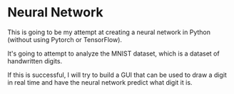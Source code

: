 # Neural Network
This is going to be my attempt at creating a neural network in Python (without using Pytorch or TensorFlow).

It's going to attempt to analyze the MNIST dataset, which is a dataset of handwritten digits.

If this is successful, I will try to build a GUI that can be used to draw a digit in real time and have the neural network predict what digit it is.